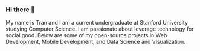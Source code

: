 ### Hi there 👋

My name is Tran and I am a current undergraduate at Stanford University studying Computer Science. I am passionate about leverage technology for social good. Below are some of my open-source projects in Web Development, Mobile Development, and Data Science and Visualization.

<!--
**trannble/trannble** is a ✨ _special_ ✨ repository because its `README.md` (this file) appears on your GitHub profile.

Here are some ideas to get you started:

- 🌱 I’m currently learning C++
- 👯 I’m looking to collaborate on ...
- 🤔 I’m looking for help with ...
- 💬 Ask me about ...
- 📫 How to reach me: ...
- 😄 Pronouns: ...
- ⚡ Fun fact: ...
-->
